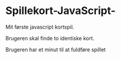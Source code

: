 # Spillekort-JavaScript-

Mit første javascript kortspil.

Brugeren skal finde to identiske kort. 

Brugeren har et minut til at fuldføre spillet

